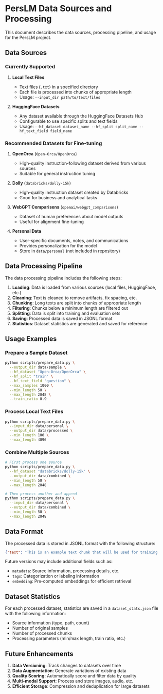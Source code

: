 # PersLM Data Sources and Processing

This document describes the data sources, processing pipeline, and usage for the PersLM project.

## Data Sources

### Currently Supported

1. **Local Text Files**
   - Text files (`.txt`) in a specified directory
   - Each file is processed into chunks of appropriate length
   - Usage: `--input_dir path/to/text/files`

2. **HuggingFace Datasets**
   - Any dataset available through the HuggingFace Datasets Hub
   - Configurable to use specific splits and text fields
   - Usage: `--hf_dataset dataset_name --hf_split split_name --hf_text_field field_name`

### Recommended Datasets for Fine-tuning

1. **OpenOrca** (`Open-Orca/OpenOrca`)
   - High-quality instruction-following dataset derived from various sources
   - Suitable for general instruction tuning

2. **Dolly** (`databricks/dolly-15k`)
   - High-quality instruction dataset created by Databricks
   - Good for business and analytical tasks

3. **WebGPT Comparisons** (`openai/webgpt_comparisons`)
   - Dataset of human preferences about model outputs
   - Useful for alignment fine-tuning

4. **Personal Data**
   - User-specific documents, notes, and communications
   - Provides personalization for the model
   - Store in `data/personal` (not included in repository)

## Data Processing Pipeline

The data processing pipeline includes the following steps:

1. **Loading**: Data is loaded from various sources (local files, HuggingFace, etc.)
2. **Cleaning**: Text is cleaned to remove artifacts, fix spacing, etc.
3. **Chunking**: Long texts are split into chunks of appropriate length
4. **Filtering**: Chunks below a minimum length are filtered out
5. **Splitting**: Data is split into training and evaluation sets
6. **Saving**: Processed data is saved in JSONL format
7. **Statistics**: Dataset statistics are generated and saved for reference

## Usage Examples

### Prepare a Sample Dataset

```bash
python scripts/prepare_data.py \
  --output_dir data/sample \
  --hf_dataset "Open-Orca/OpenOrca" \
  --hf_split "train" \
  --hf_text_field "question" \
  --max_samples 1000 \
  --min_length 50 \
  --max_length 2048 \
  --train_ratio 0.9
```

### Process Local Text Files

```bash
python scripts/prepare_data.py \
  --input_dir data/personal \
  --output_dir data/processed \
  --min_length 100 \
  --max_length 4096
```

### Combine Multiple Sources

```bash
# First process one source
python scripts/prepare_data.py \
  --hf_dataset "databricks/dolly-15k" \
  --output_dir data/combined \
  --min_length 50 \
  --max_length 2048

# Then process another and append
python scripts/prepare_data.py \
  --input_dir data/personal \
  --output_dir data/combined \
  --min_length 50 \
  --max_length 2048
```

## Data Format

The processed data is stored in JSONL format with the following structure:

```json
{"text": "This is an example text chunk that will be used for training."}
```

Future versions may include additional fields such as:
- `metadata`: Source information, processing details, etc.
- `tags`: Categorization or labeling information
- `embedding`: Pre-computed embeddings for efficient retrieval

## Dataset Statistics

For each processed dataset, statistics are saved in a `dataset_stats.json` file with the following information:

- Source information (type, path, count)
- Number of original samples
- Number of processed chunks
- Processing parameters (min/max length, train ratio, etc.)

## Future Enhancements

1. **Data Versioning**: Track changes to datasets over time
2. **Data Augmentation**: Generate variations of existing data
3. **Quality Scoring**: Automatically score and filter data by quality
4. **Multi-modal Support**: Process and store images, audio, etc.
5. **Efficient Storage**: Compression and deduplication for large datasets 